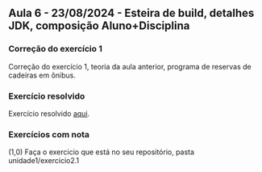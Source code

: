 ## Aula 6 - 23/08/2024 - Esteira de build, detalhes JDK, composição Aluno+Disciplina

### Correção do exercício 1

Correção do exercício 1, teoria da aula anterior, programa de reservas de cadeiras em ônibus.

### Exercício resolvido

Exercício resolvido [aqui](exercicio2.1_0.md).

### Exercícios com nota

(1,0) Faça o exercicio que está no seu repositório, pasta unidade1/exercicio2.1
